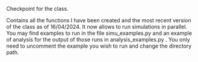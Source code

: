 Checkpoint for the class.

Contains all the functions I have been created and the most recent version of the class as of 16/04/2024. It now allows to run simulations in parallel. 
You may find examples to run in the file simu_examples.py and an example of analysis for the output of those runs in analysis_examples.py . You only need to uncomment the example you wish to run and change the directory path.
